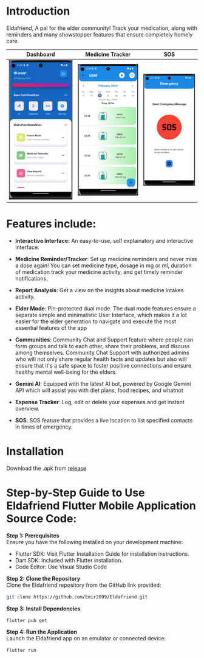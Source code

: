 # Introduction

Eldafriend, A pal for the elder community!
Track your medication, along with reminders and many showstopper features that ensure completely homely care.


Dashboard            |  Medicine Tracker          |  SOS
:-------------------------:|:-------------------------:|:-------------------------:
![Dashboard](screenShots/dashpage.png)  |  ![Medicine Tracker](screenShots/medicine_page.png) |  ![SOS](screenShots/sos_img.png)



# Features include:

  * **Interactive Interface:** An easy-to-use, self explainatory and interactive interface.

  * **Medicine Reminder/Tracker**: Set up medicine reminders and never miss a dose again! You can set medicine type, dosage in mg or ml, duration of medication track your medicine activity, and get timely reminder notifications.

  * **Report Analysis**: Get a view on the insights about medicine intakes activity.

  * **Elder Mode**: Pin-protected dual mode. The dual mode features ensure a separate simple and minimalistic User Interface, which makes it a lot easier for the elder generation to navigate and execute the most essential features of the app

  * **Communities**: Community Chat and Support feature where people can form groups and talk to each other, share their problems, and discuss among themselves. Community Chat Support with authorized admins who will not only share regular health facts and updates but also will ensure that it's a safe space to foster positive connections and ensure healthy mental well-being for the elders.

  * **Gemini AI**: Equipped with the latest AI bot, powered by Google Gemini API which will assist you with diet plans, food recipes, and whatnot

  * **Expense Tracker**: Log, edit or delete your expenses and get instant overview.

  * **SOS**: SOS feature that provides a live location to list specified contacts in times of emergency.


# Installation

Download the .apk from [release](https://github.com/Emir2099/Eldafriend/releases/tag/v1.0.0)


# Step-by-Step Guide to Use Eldafriend Flutter Mobile Application Source Code:

**Step 1: Prerequisites**
<br>
Ensure you have the following installed on your development machine:
- Flutter SDK: Visit Flutter Installation Guide for installation instructions.
- Dart SDK: Included with Flutter installation.
- Code Editor: Use Visual Studio Code

**Step 2: Clone the Repository**
<br>
Clone the Eldafriend repository from the GitHub link provided:
```bash
git clone https://github.com/Emir2099/Eldafriend.git
```

**Step 3: Install Dependencies**
<br>
```bash
flutter pub get
```

**Step 4: Run the Application**
<br>
Launch the Eldafriend app on an emulator or connected device:
```bash
flutter run
```